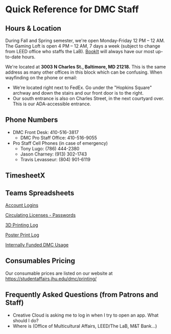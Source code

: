 # Quick Reference for DMC Staff

## Hours & Location
During Fall and Spring semester, we're open Monday-Friday 12 PM – 12 AM. The Gaming Loft is open 4 PM – 12 AM, 7 days a week (subject to change from LEED office who staffs the LaB).
[BookIt](http://bookit.dmc.jhu.edu) will always have our most up-to-date hours.

We're located at **3003 N Charles St., Baltimore, MD 21218.** This is the same address as many other offices in this block which can be confusing. When wayfinding on the phone or email:
- We're located right next to FedEx. Go under the "Hopkins Square" archway and down the stairs and our front door is to the right.
- Our south entrance is also on Charles Street, in the next courtyard over. This is our ADA-accessible entrance.

## Phone Numbers
- DMC Front Desk: 410-516-3817
  - DMC Pro Staff Office: 410-516-9055
- Pro Staff Cell Phones (in case of emergency)
  - Tony Lugo: (786) 444-2380
  - Jason Charney: (913) 302-1743
  - Travis Levasseur: (804) 901-6119

## TimesheetX

## Teams Spreadsheets
[Account Logins](https://livejohnshopkins.sharepoint.com/:x:/r/teams/Teams-DMC/Shared%20Documents/General/Account%20Logins.xlsx?d=wf3b512785f3a45ddba857bc0143abce5&csf=1&web=1&e=pLC9sw)

[Circulating Licenses - Passwords](https://livejohnshopkins.sharepoint.com/:x:/r/teams/Teams-DMC/Shared%20Documents/General/Circulating%20Licenses%20-%20Passwords.xlsx?d=wd316371f6451430e865c77d8813e2a02&csf=1&web=1&e=Drg7zh)

[3D Printing Log](https://livejohnshopkins.sharepoint.com/:x:/r/teams/Teams-DMC/Shared%20Documents/General/3D%20Printing%20Log.xlsx?d=wa09ad20df2b94458a8f02d8c051fb43e&csf=1&web=1&e=LtnXdW)

[Poster Print Log](https://livejohnshopkins.sharepoint.com/:x:/r/teams/Teams-DMC/Shared%20Documents/General/Poster%20Print%20Log.xlsx?d=w643b0f9acc2c4f608546ed1aa547f249&csf=1&web=1&e=rvRdke)

[Internally Funded DMC Usage](https://livejohnshopkins.sharepoint.com/:x:/r/teams/Teams-DMC/Shared%20Documents/General/$%20Internally%20Funded%20DMC%20Usage%20$.xlsx?d=w04e343ca032b4dc6b3eddb1c3a9f4e7d&csf=1&web=1&e=GdvOGM)

## Consumables Pricing
Our consumable prices are listed on our website at https://studentaffairs.jhu.edu/dmc/printing/

## Frequently Asked Questions (from Patrons and Staff)
- Creative Cloud is asking me to log in when I try to open an app. What should I do?
- Where is (Office of Multicultural Affairs, LEED/The LaB, M&T Bank...)